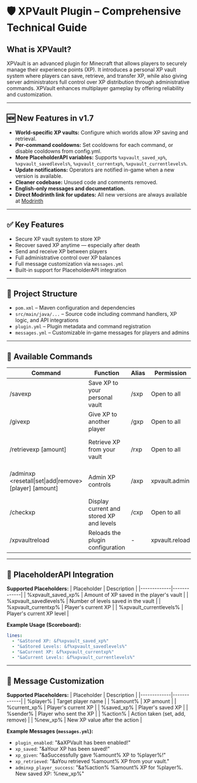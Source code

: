 # 🛡️ XPVault Plugin – Comprehensive Technical Guide

## What is XPVault?
XPVault is an advanced plugin for Minecraft that allows players to securely manage their experience points (XP).
It introduces a personal XP vault system where players can save, retrieve, and transfer XP, while also giving server administrators full control over XP distribution through administrative commands.
XPVault enhances multiplayer gameplay by offering reliability and customization.

---

## 🆕 New Features in v1.7
- **World-specific XP vaults:** Configure which worlds allow XP saving and retrieval.
- **Per-command cooldowns:** Set cooldowns for each command, or disable cooldowns from config.yml.
- **More PlaceholderAPI variables:** Supports `%xpvault_saved_xp%`, `%xpvault_savedlevels%`, `%xpvault_currentxp%`, `%xpvault_currentlevels%`.
- **Update notifications:** Operators are notified in-game when a new version is available.
- **Cleaner codebase:** Unused code and comments removed.
- **English-only messages and documentation.**
- **Direct Modrinth link for updates:** All new versions are always available at [Modrinth](https://modrinth.com/plugin/xpvault)

---

## ✅ Key Features
- Secure XP vault system to store XP
- Recover saved XP anytime — especially after death
- Send and receive XP between players
- Full administrative control over XP balances
- Full message customization via `messages.yml`
- Built-in support for PlaceholderAPI integration

---

## 🧱 Project Structure
- `pom.xml` – Maven configuration and dependencies
- `src/main/java/...` – Source code including command handlers, XP logic, and API integrations
- `plugin.yml` – Plugin metadata and command registration
- `messages.yml` – Customizable in-game messages for players and admins

---

## 🧭 Available Commands

| Command | Function | Alias | Permission | Cooldown | Example |
|---------|----------|-------|------------|----------|---------|
| /savexp <amount> | Save XP to your personal vault | /sxp | Open to all | Configurable | /savexp 100 |
| /givexp <player> <amount> | Give XP to another player | /gxp | Open to all | Configurable | /givexp Steve 500 |
| /retrievexp [amount] | Retrieve XP from your vault | /rxp | Open to all | Configurable | /retrievexp or /retrievexp 200 |
| /adminxp <resetall\|set\|add\|remove> [player] [amount] | Admin XP controls | /axp | xpvault.admin | - | /adminxp set Player1 1000 |
| /checkxp | Display current and stored XP and levels | /cxp | Open to all | - | - |
| /xpvaultreload | Reloads the plugin configuration | - | xpvault.reload | - | - |

---

## 🔗 PlaceholderAPI Integration

**Supported Placeholders:**
| Placeholder | Description |
|-------------|-------------|
| %xpvault_saved_xp% | Amount of XP saved in the player's vault |
| %xpvault_savedlevels% | Number of levels saved in the vault |
| %xpvault_currentxp% | Player's current XP |
| %xpvault_currentlevels% | Player's current XP level |

**Example Usage (Scoreboard):**
```yml
lines:
  - "&aStored XP: &f%xpvault_saved_xp%"
  - "&aStored Levels: &f%xpvault_savedlevels%"
  - "&aCurrent XP: &f%xpvault_currentxp%"
  - "&aCurrent Levels: &f%xpvault_currentlevels%"
```

---

## 💬 Message Customization

**Supported Placeholders:**
| Placeholder | Description |
|-------------|-------------|
| %player% | Target player name |
| %amount% | XP amount |
| %current_xp% | Player's current XP |
| %saved_xp% | Player's saved XP |
| %sender% | Player who sent the XP |
| %action% | Action taken (set, add, remove) |
| %new_xp% | New XP value after the action |

**Example Messages (`messages.yml`):**
- `plugin_enabled`: "&aXPVault has been enabled!"
- `xp_saved`: "&aYour XP has been saved!"
- `xp_given`: "&aSuccessfully gave %amount% XP to %player%!"
- `xp_retrieved`: "&aYou retrieved %amount% XP from your vault."
- `adminxp_player_success`: "&a%action% %amount% XP for %player%. New saved XP: %new_xp%"

